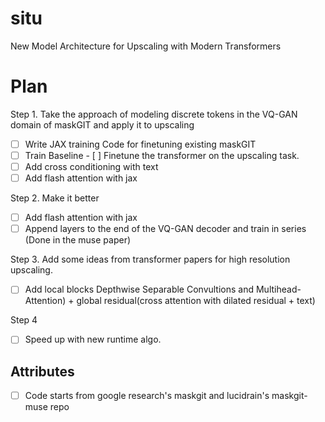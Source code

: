# situ

New Model Architecture for Upscaling with Modern Transformers

# Plan

Step 1. Take the approach of modeling discrete tokens in the VQ-GAN domain of maskGIT and apply it to upscaling

- [ ] Write JAX training Code for finetuning existing maskGIT
- [ ] Train Baseline - [ ] Finetune the transformer on the upscaling task.
- [ ] Add cross conditioning with text
- [ ] Add flash attention with jax

Step 2. Make it better

- [ ] Add flash attention with jax
- [ ] Append layers to the end of the VQ-GAN decoder and train in series (Done in the muse paper)

Step 3. Add some ideas from transformer papers for high resolution upscaling.

- [ ] Add local blocks Depthwise Separable Convultions and Multihead-Attention) + global residual(cross attention with dilated residual + text)

Step 4

- [ ] Speed up with new runtime algo.

## Attributes

- [ ] Code starts from google research's maskgit and lucidrain's maskgit-muse repo

